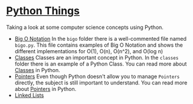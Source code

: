 # [Python Things][home]

Taking a look at some computer science concepts using Python.


- [Big O Notation][bigo]
   In the ```bigo``` folder there is a well-commented file named ```bigo.py```. This file contains
   examples of Big O Notation and shows the different implementations for O(1), O(n), O(n^2), and  O(log n)
- [Classes][classes]
   Classes are an important concept in Python. In the ```classes``` folder there is an example of a Python Class.
   You can read more about [Classes][classes] in Python.
- [Pointers][pointers]
   Even though Python doesn't allow you to manage ```Pointers``` directly, the subject is still important to understand.
   You can read more about [Pointers][pointers] in Python.
- [Linked Lists][linkedlists]

[home]:https://chuxorg.github.io/cspy/
[pointers]: https://chuxorg.github.io/cspy/pointers/
[classes]: https://chuxorg.github.io/cspy/classes/
[bigo]: https://chuxorg.github.io/cspy/bigo/
[linkedlists]: https://chuxorg.github.io/cspy/linked_lists/